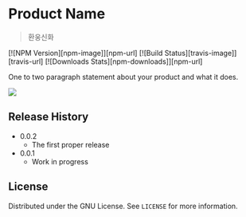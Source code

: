# Product Name
> 환웅신화

[![NPM Version][npm-image]][npm-url]
[![Build Status][travis-image]][travis-url]
[![Downloads Stats][npm-downloads]][npm-url]

One to two paragraph statement about your product and what it does.

![](header.png)


## Release History

* 0.0.2
    * The first proper release
* 0.0.1
    * Work in progress

<!-- LICENSE -->
## License

Distributed under the GNU License. See `LICENSE` for more information.
